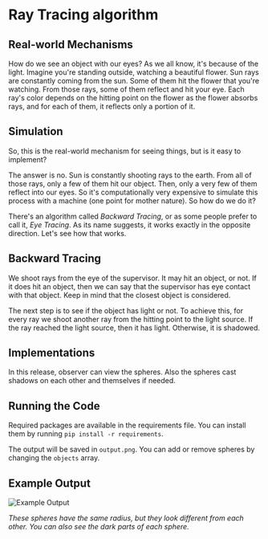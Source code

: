 # Ray Tracing algorithm

## Real-world Mechanisms

How do we see an object with our eyes? As we all know, it's because of the light. Imagine you're standing outside, watching a beautiful flower. Sun rays are constantly coming from the sun. Some of them hit the flower that you're watching. From those rays, some of them reflect and hit your eye. Each ray's color depends on the hitting point on the flower as the flower absorbs rays, and for each of them, it reflects only a portion of it. 

## Simulation

So, this is the real-world mechanism for seeing things, but is it easy to implement?

The answer is no. Sun is constantly shooting rays to the earth. From all of those rays, only a few of them hit our object. Then, only a very few of them reflect into our eyes. So it's computationally very expensive to simulate this process with a machine (one point for mother nature). So how do we do it? 

There's an algorithm called *Backward Tracing*, or as some people prefer to call it, *Eye Tracing*. As its name suggests, it works exactly in the opposite direction. Let's see how that works.

## Backward Tracing

We shoot rays from the eye of the supervisor. It may hit an object, or not. If it does hit an object, then we can say that the supervisor has eye contact with that object. Keep in mind that the closest object is considered. 

The next step is to see if the object has light or not. To achieve this, for every ray we shoot another ray from the hitting point to the light source. If the ray reached the light source, then it has light. Otherwise, it is shadowed. 

## Implementations

In this release, observer can view the spheres. Also the spheres cast shadows on each other and themselves if needed.   

## Running the Code

Required packages are available in the requirements file. You can install them by running ```pip install -r requirements```.

The output will be saved in ```output.png```. You can add or remove spheres by changing the ```objects``` array.

## Example Output

![Example Output](https://www.dl.dropboxusercontent.com/s/9b9yc1un7eh81qr/release-2.png?dl=0)

*These spheres have the same radius, but they look different from each other. You can also see the dark parts of each sphere.*
